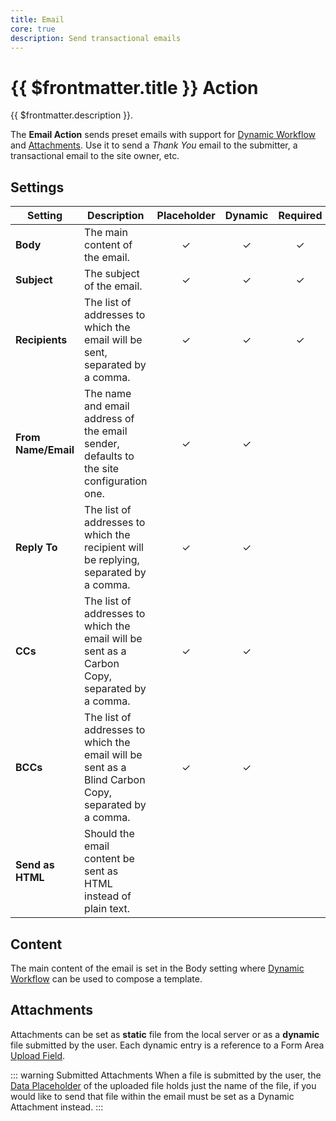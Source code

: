 ```yaml
---
title: Email
core: true
description: Send transactional emails
---
```


# {{ $frontmatter.title }} Action

{{ $frontmatter.description }}.

The **Email Action** sends preset emails with support for [Dynamic Workflow](../../dynamic) and [Attachments](#attachments). Use it to send a *Thank You* email to the submitter, a transactional email to the site owner, etc.

## Settings

| Setting | Description | Placeholder | Dynamic | Required |
| ------- | ----------- | :---------: | :-----: | :------: |
| **Body** | The main content of the email. | &#x2713; | &#x2713; | &#x2713; |
| **Subject** | The subject of the email. | &#x2713; | &#x2713; | &#x2713; |
| **Recipients** | The list of addresses to which the email will be sent, separated by a comma. | &#x2713; | &#x2713; | &#x2713; |
| **From Name/Email** | The name and email address of the email sender, defaults to the site configuration one. | &#x2713; | &#x2713; |
| **Reply To** | The list of addresses to which the recipient will be replying, separated by a comma. | &#x2713; | &#x2713; |
| **CCs** | The list of addresses to which the email will be sent as a Carbon Copy, separated by a comma. | &#x2713; | &#x2713; |
| **BCCs** | The list of addresses to which the email will be sent as a Blind Carbon Copy, separated by a comma. | &#x2713; | &#x2713; |
| **Send as HTML** | Should the email content be sent as HTML instead of plain text. |

## Content

The main content of the email is set in the Body setting where [Dynamic Workflow](../../dynamic) can be used to compose a template.

## Attachments

Attachments can be set as **static** file from the local server or as a **dynamic** file submitted by the user. Each dynamic entry is a reference to a Form Area [Upload Field](../../fields/upload).

::: warning Submitted Attachments
When a file is submitted by the user, the [Data Placeholder](../../dynamic#data-placeholders)  of the uploaded file holds just the name of the file, if you would like to send that file within the email must be set as a Dynamic Attachment instead.
:::
